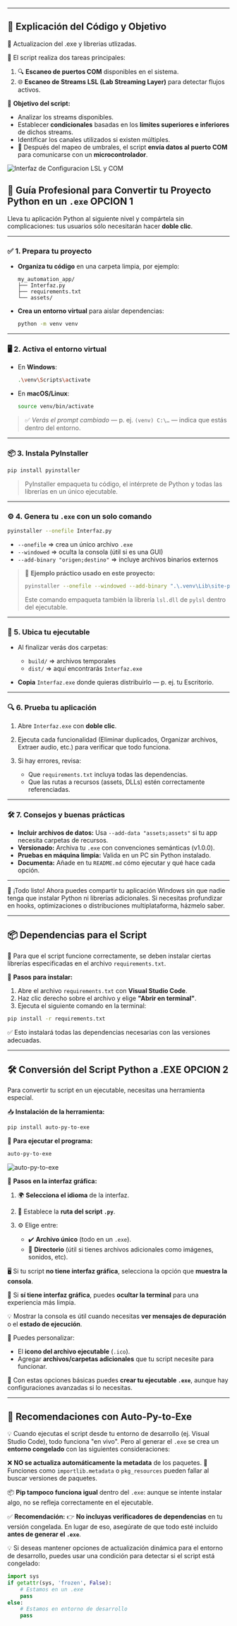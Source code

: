 
---

## 🧠 **Explicación del Código y Objetivo**

🔧 Actualizacion del .exe y librerias utlizadas.

🧪 El script realiza dos tareas principales:

1. 🔍 **Escaneo de puertos COM** disponibles en el sistema.
2. 🌐 **Escaneo de Streams LSL (Lab Streaming Layer)** para detectar flujos activos.

🎯 **Objetivo del script:**

* Analizar los streams disponibles.
* Establecer **condicionales** basadas en los **límites superiores e inferiores** de dichos streams.
* Identificar los canales utilizados si existen múltiples.
* 📡 Después del mapeo de umbrales, el script **envía datos al puerto COM** para comunicarse con un **microcontrolador**.

![Interfaz de Configuracion LSL y COM](Interfaz%20de%20Configuracion%20LSL%20y%20COM.png)

## 🚀 Guía Profesional para Convertir tu Proyecto Python en un `.exe` OPCION 1

Lleva tu aplicación Python al siguiente nivel y compártela sin complicaciones: tus usuarios sólo necesitarán hacer **doble clic**.

---

### ✅ 1. Prepara tu proyecto

* **Organiza tu código** en una carpeta limpia, por ejemplo:

  ```
  my_automation_app/
  ├── Interfaz.py
  ├── requirements.txt
  └── assets/
  ```
* **Crea un entorno virtual** para aislar dependencias:

  ```bash
  python -m venv venv
  ```

---

### 🖥️ 2. Activa el entorno virtual

* En **Windows**:

  ```bash
  .\venv\Scripts\activate
  ```
* En **macOS/Linux**:

  ```bash
  source venv/bin/activate
  ```

> ✅ *Verás el prompt cambiado* — p. ej. `(venv) C:\…` — indica que estás dentro del entorno.

---

### 📦 3. Instala PyInstaller

```bash
pip install pyinstaller
```

> PyInstaller empaqueta tu código, el intérprete de Python y todas las librerías en un único ejecutable.

---

### ⚙️ 4. Genera tu `.exe` con un solo comando

```bash
pyinstaller --onefile Interfaz.py
```

* `--onefile`  ⇒ crea un único archivo `.exe`
* `--windowed`  ⇒ oculta la consola (útil si es una GUI)
* `--add-binary "origen;destino"`  ⇒ incluye archivos binarios externos

> 🚀 **Ejemplo práctico usado en este proyecto:**
>
> ```bash
> pyinstaller --onefile --windowed --add-binary ".\.venv\Lib\site-packages\pylsl\lib\lsl.dll;pylsl/lib" Interfaz.py
> ```
>
> Este comando empaqueta también la librería `lsl.dll` de `pylsl` dentro del ejecutable.

---

### 📂 5. Ubica tu ejecutable

* Al finalizar verás dos carpetas:

  * `build/`  ⇒ archivos temporales
  * `dist/`   ⇒ aquí encontrarás `Interfaz.exe`
* **Copia** `Interfaz.exe` donde quieras distribuirlo — p. ej. tu Escritorio.

---

### 🔍 6. Prueba tu aplicación

1. Abre `Interfaz.exe` con **doble clic**.
2. Ejecuta cada funcionalidad (Eliminar duplicados, Organizar archivos, Extraer audio, etc.) para verificar que todo funciona.
3. Si hay errores, revisa:

   * Que `requirements.txt` incluya todas las dependencias.
   * Que las rutas a recursos (assets, DLLs) estén correctamente referenciadas.

---

### 🛠️ 7. Consejos y buenas prácticas

* **Incluir archivos de datos:** Usa `--add-data "assets;assets"` si tu app necesita carpetas de recursos.
* **Versionado:** Archiva tu `.exe` con convenciones semánticas (v1.0.0).
* **Pruebas en máquina limpia:** Valida en un PC sin Python instalado.
* **Documenta:** Añade en tu `README.md` cómo ejecutar y qué hace cada opción.

---

🎉 ¡Todo listo! Ahora puedes compartir tu aplicación Windows sin que nadie tenga que instalar Python ni librerías adicionales. Si necesitas profundizar en hooks, optimizaciones o distribuciones multiplataforma, házmelo saber.


---

## 📦 **Dependencias para el Script**

🔗 Para que el script funcione correctamente, se deben instalar ciertas librerías especificadas en el archivo `requirements.txt`.

🔧 **Pasos para instalar:**

1. Abre el archivo `requirements.txt` con **Visual Studio Code**.
2. Haz clic derecho sobre el archivo y elige **"Abrir en terminal"**.
3. Ejecuta el siguiente comando en la terminal:

```bash
pip install -r requirements.txt
```

✅ Esto instalará todas las dependencias necesarias con las versiones adecuadas.

---

## 🛠️ **Conversión del Script Python a .EXE** OPCION 2

Para convertir tu script en un ejecutable, necesitas una herramienta especial.

📥 **Instalación de la herramienta:**

```bash
pip install auto-py-to-exe
```

🚀 **Para ejecutar el programa:**

```bash
auto-py-to-exe
```
![auto-py-to-exe](auto-py-to-exe.png)

🧭 **Pasos en la interfaz gráfica:**

1. 🌍 **Selecciona el idioma** de la interfaz.
2. 📂 Establece la **ruta del script `.py`**.
3. ⚙️ Elige entre:

   * ✔️ **Archivo único** (todo en un `.exe`).
   * 📁 **Directorio** (útil si tienes archivos adicionales como imágenes, sonidos, etc).

🖥️ Si tu script **no tiene interfaz gráfica**, selecciona la opción que **muestra la consola**.

🚫 Si **sí tiene interfaz gráfica**, puedes **ocultar la terminal** para una experiencia más limpia.

💡 Mostrar la consola es útil cuando necesitas **ver mensajes de depuración** o el **estado de ejecución**.

🎨 Puedes personalizar:

* El **icono del archivo ejecutable** (`.ico`).
* Agregar **archivos/carpetas adicionales** que tu script necesite para funcionar.

📌 Con estas opciones básicas puedes **crear tu ejecutable `.exe`**, aunque hay configuraciones avanzadas si lo necesitas.

---

## 🧠 **Recomendaciones con Auto-Py-to-Exe**

💡 Cuando ejecutas el script desde tu entorno de desarrollo (ej. Visual Studio Code), todo funciona "en vivo". Pero al generar el `.exe` se crea un **entorno congelado** con las siguientes consideraciones:

❌ **NO se actualiza automáticamente la metadata** de los paquetes.
🔎 Funciones como `importlib.metadata` o `pkg_resources` pueden fallar al buscar versiones de paquetes.

📦 **Pip tampoco funciona igual** dentro del `.exe`: aunque se intente instalar algo, no se refleja correctamente en el ejecutable.

✅ **Recomendación:**
👉 **No incluyas verificadores de dependencias** en tu versión congelada.
En lugar de eso, asegúrate de que todo esté incluido **antes de generar el `.exe`**.

💡 Si deseas mantener opciones de actualización dinámica para el entorno de desarrollo, puedes usar una condición para detectar si el script está congelado:

```python
import sys
if getattr(sys, 'frozen', False):
    # Estamos en un .exe
    pass
else:
    # Estamos en entorno de desarrollo
    pass
```

